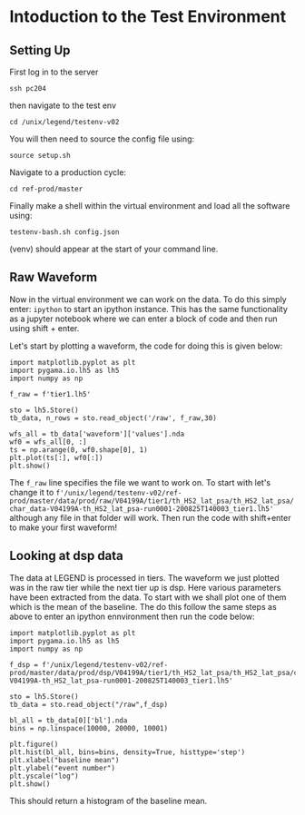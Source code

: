 # Intoduction to the Test Environment

## Setting Up

First log in to the server

`ssh pc204`

then navigate to the test env

`cd /unix/legend/testenv-v02`

You will then need to source the config file using:

`source setup.sh`

Navigate to a production cycle:

`cd ref-prod/master`

Finally make a shell within the virtual environment and load all the software using:

`testenv-bash.sh config.json`

(venv) should appear at the start of your command line.

## Raw Waveform

Now in the virtual environment we can work on the data. To do this simply enter:
`ipython`
to start an ipython instance. This has the same functionality as a jupyter notebook where we can
enter a block of code and then run using shift + enter.  

Let's start by plotting a waveform, the code for doing this is given below:

```
import matplotlib.pyplot as plt
import pygama.io.lh5 as lh5
import numpy as np

f_raw = f'tier1.lh5'

sto = lh5.Store()
tb_data, n_rows = sto.read_object('/raw', f_raw,30)

wfs_all = tb_data['waveform']['values'].nda
wf0 = wfs_all[0, :]
ts = np.arange(0, wf0.shape[0], 1)
plt.plot(ts[:], wf0[:])
plt.show()
```
The `f_raw` line specifies the file we want to work on. To start with let's change it to 
`f'/unix/legend/testenv-v02/ref-prod/master/data/prod/raw/V04199A/tier1/th_HS2_lat_psa/th_HS2_lat_psa/char_data-V04199A-th_HS2_lat_psa-run0001-200825T140003_tier1.lh5' `
although any file in that folder will work.
Then run the code with shift+enter to make your first waveform!

## Looking at dsp data

The data at LEGEND is processed in tiers. The waveform we just plotted was in the raw tier while the next tier up is dsp. Here various parameters have been extracted from the data. To start with we shall plot one of them which is the mean of the baseline. The do this follow the same steps as above to enter an ipython ennvironment then run the code below:

```
import matplotlib.pyplot as plt
import pygama.io.lh5 as lh5
import numpy as np

f_dsp = f'/unix/legend/testenv-v02/ref-prod/master/data/prod/dsp/V04199A/tier1/th_HS2_lat_psa/th_HS2_lat_psa/char_data-V04199A-th_HS2_lat_psa-run0001-200825T140003_tier1.lh5'

sto = lh5.Store()
tb_data = sto.read_object("/raw",f_dsp)

bl_all = tb_data[0]['bl'].nda
bins = np.linspace(10000, 20000, 10001)
 
plt.figure()
plt.hist(bl_all, bins=bins, density=True, histtype='step')
plt.xlabel("baseline mean")
plt.ylabel("event number")
plt.yscale("log")
plt.show()
```
This should return a histogram of the baseline mean.
